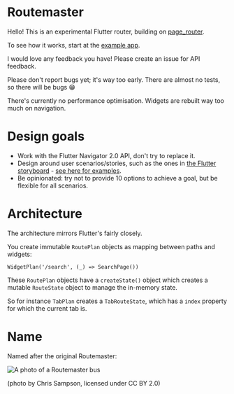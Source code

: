 # Routemaster

Hello! This is an experimental Flutter router, building on [page_router](https://github.com/johnpryan/page_router).

To see how it works, start at the [example app](https://github.com/tomgilder/routemaster/blob/main/example/mobile_app/lib/main.dart).

I would love any feedback you have! Please create an issue for API feedback.

Please don't report bugs yet; it's way too early. There are almost no tests, so there will be bugs 😁 

There's currently no performance optimisation. Widgets are rebuilt way too much on navigation.

# Design goals

* Work with the Flutter Navigator 2.0 API, don't try to replace it.
* Design around user scenarios/stories, such as the ones in [the Flutter storyboard](https://github.com/flutter/uxr/files/5953028/PUBLIC.Flutter.Navigator.API.Scenarios.-.Storyboards.pdf) - [see here for examples](https://github.com/tomgilder/routemaster/wiki/Routermaster-Flutter-scenarios).
* Be opinionated: try not to provide 10 options to achieve a goal, but be flexible for all scenarios.


# Architecture 

The architecture mirrors Flutter's fairly closely.

You create immutable `RoutePlan` objects as mapping between paths and widgets:

`WidgetPlan('/search', (_) => SearchPage())`

These `RoutePlan` objects have a `createState()` object which creates a mutable `RouteState` object to manage the in-memory state.

So for instance `TabPlan` creates a `TabRouteState`, which has a `index` property for which the current tab is.

# Name

Named after the original Routemaster:

![A photo of a Routemaster bus](https://upload.wikimedia.org/wikipedia/commons/thumb/e/ea/Routemaster_RML2375_%28JJD_375D%29%2C_6_March_2004.jpg/320px-Routemaster_RML2375_%28JJD_375D%29%2C_6_March_2004.jpg)

(photo by Chris Sampson, licensed under CC BY 2.0)
